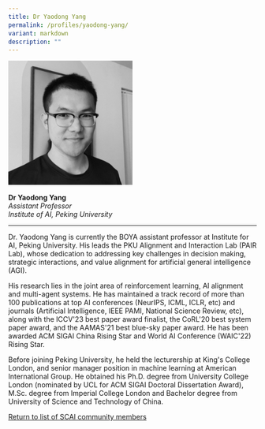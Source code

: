 ```yaml
---
title: Dr Yaodong Yang
permalink: /profiles/yaodong-yang/
variant: markdown
description: ""
---
```

<div style="width:50%"><img src="/images/People/yaodong_yang.jpeg" alt="Dr Yaodong Yang"></div>

**Dr Yaodong Yang**<br>*Assistant Professor*<br>*Institute of AI, Peking University*<br>

---

Dr. Yaodong Yang is currently the BOYA assistant professor at Institute for AI, Peking University. His leads the PKU Alignment and Interaction Lab (PAIR Lab), whose dedication to addressing key challenges in decision making, strategic interactions, and value alignment for artificial general intelligence (AGI). 

His research lies in the joint area of reinforcement learning, AI alignment and multi-agent systems. He has maintained a track record of more than 100 publications at top AI conferences (NeurIPS, ICML, ICLR, etc) and journals (Artificial Intelligence, IEEE PAMI, National Science Review, etc), along with the ICCV'23 best paper award finalist, the CoRL'20 best system paper award, and the AAMAS'21 best blue-sky paper award. He has been awarded ACM SIGAI China Rising Star and World AI Conference (WAIC'22) Rising Star. 

Before joining Peking University, he held the lecturership at King's College London, and senior manager position in machine learning at American International Group.  He obtained his Ph.D. degree from University College London (nominated by UCL for ACM SIGAI Doctoral Dissertation Award), M.Sc. degree from Imperial College London and Bachelor degree from University of Science and Technology of China.

[Return to list of SCAI community members](/community)
